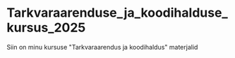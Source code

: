 # Tarkvaraarenduse_ja_koodihalduse_kursus_2025
Siin on minu kursuse "Tarkvaraarendus ja koodihaldus" materjalid
